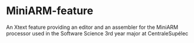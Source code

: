# MiniARM-feature
An Xtext feature providing an editor and an assembler for the MiniARM processor used in the Software Science 3rd year major at CentraleSupélec
